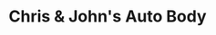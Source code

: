 ---
title: "Chris & John's Auto Body"
url: /milwaukie/chris-and-johns-auto-body/
shop: car repair
---